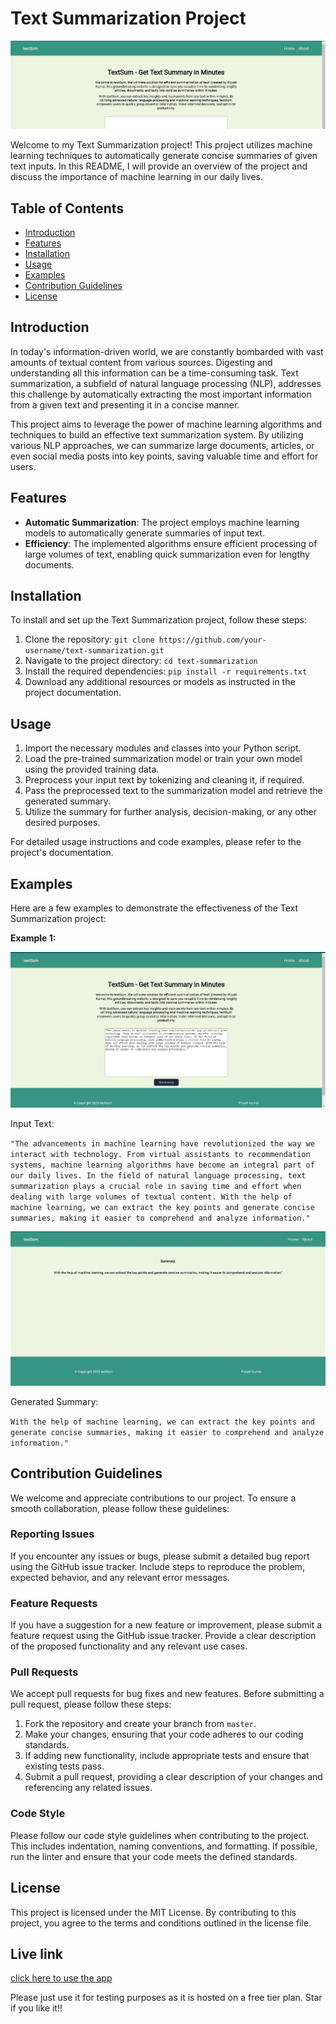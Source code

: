# Text Summarization Project

![Text Summarization](images/summary.jpg)

Welcome to my Text Summarization project! This project utilizes machine learning techniques to automatically generate concise summaries of given text inputs. In this README, I will provide an overview of the project and discuss the importance of machine learning in our daily lives.

## Table of Contents

- [Introduction](#introduction)
- [Features](#features)
- [Installation](#installation)
- [Usage](#usage)
- [Examples](#examples)
- [Contribution Guidelines](#Contribution-Guidelines)
- [License](#license)

## Introduction

In today's information-driven world, we are constantly bombarded with vast amounts of textual content from various sources. Digesting and understanding all this information can be a time-consuming task. Text summarization, a subfield of natural language processing (NLP), addresses this challenge by automatically extracting the most important information from a given text and presenting it in a concise manner.

This project aims to leverage the power of machine learning algorithms and techniques to build an effective text summarization system. By utilizing various NLP approaches, we can summarize large documents, articles, or even social media posts into key points, saving valuable time and effort for users.

## Features

- **Automatic Summarization**: The project employs machine learning models to automatically generate summaries of input text.
- **Efficiency**: The implemented algorithms ensure efficient processing of large volumes of text, enabling quick summarization even for lengthy documents.

## Installation

To install and set up the Text Summarization project, follow these steps:

1. Clone the repository: `git clone https://github.com/your-username/text-summarization.git`
2. Navigate to the project directory: `cd text-summarization`
3. Install the required dependencies: `pip install -r requirements.txt`
4. Download any additional resources or models as instructed in the project documentation.

## Usage

1. Import the necessary modules and classes into your Python script.
2. Load the pre-trained summarization model or train your own model using the provided training data.
3. Preprocess your input text by tokenizing and cleaning it, if required.
4. Pass the preprocessed text to the summarization model and retrieve the generated summary.
5. Utilize the summary for further analysis, decision-making, or any other desired purposes.

For detailed usage instructions and code examples, please refer to the project's documentation.

## Examples

Here are a few examples to demonstrate the effectiveness of the Text Summarization project:

**Example 1:**

![Input Text](images/input.jpg)

Input Text:

`"The advancements in machine learning have revolutionized the way we interact with technology. From virtual assistants to recommendation systems, machine learning algorithms have become an integral part of our daily lives. In the field of natural language processing, text summarization plays a crucial role in saving time and effort when dealing with large volumes of textual content. With the help of machine learning, we can extract the key points and generate concise summaries, making it easier to comprehend and analyze information."`


![Output Text](images/output.jpg)

Generated Summary:

`With the help of machine learning, we can extract the key points and generate concise summaries, making it easier to comprehend and analyze information."`

## Contribution Guidelines

We welcome and appreciate contributions to our project. To ensure a smooth collaboration, please follow these guidelines:

### Reporting Issues

If you encounter any issues or bugs, please submit a detailed bug report using the GitHub issue tracker. Include steps to reproduce the problem, expected behavior, and any relevant error messages.

### Feature Requests

If you have a suggestion for a new feature or improvement, please submit a feature request using the GitHub issue tracker. Provide a clear description of the proposed functionality and any relevant use cases.

### Pull Requests

We accept pull requests for bug fixes and new features. Before submitting a pull request, please follow these steps:

1. Fork the repository and create your branch from `master`.
2. Make your changes, ensuring that your code adheres to our coding standards.
3. If adding new functionality, include appropriate tests and ensure that existing tests pass.
4. Submit a pull request, providing a clear description of your changes and referencing any related issues.

### Code Style

Please follow our code style guidelines when contributing to the project. This includes indentation, naming conventions, and formatting. If possible, run the linter and ensure that your code meets the defined standards.

## License

This project is licensed under the MIT License. By contributing to this project, you agree to the terms and conditions outlined in the license file.

## Live link 

[click here to use the app](https://text-summarization-eid3.onrender.com)

Please just use it for testing purposes as it is hosted on a free tier plan. Star if you like it!!



